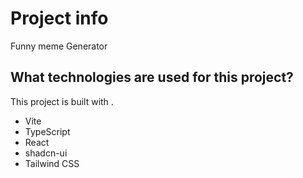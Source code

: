 # Project info
Funny meme Generator

## What technologies are used for this project?

This project is built with .

- Vite
- TypeScript
- React
- shadcn-ui
- Tailwind CSS
